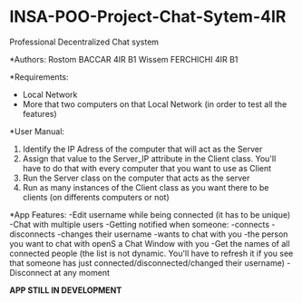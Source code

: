 # INSA-POO-Project-Chat-Sytem-4IR
Professional Decentralized Chat system

*Authors:
Rostom BACCAR 4IR B1
Wissem FERCHICHI 4IR B1

*Requirements:
- Local Network
- More that two computers on that Local Network (in order to test all the features)

*User Manual:
1. Identify the IP Adress of the computer that will act as the Server
2. Assign that value to the Server_IP attribute in the Client class. You'll have to do that with every computer that you want to use as Client
3. Run the Server class on the computer that acts as the server
4. Run as many instances of the Client class as you want there to be clients (on differents computers or not)

*App Features:
-Edit username while being connected (it has to be unique)
-Chat with multiple users
-Getting notified when someone:
  -connects
  -disconnects
  -changes their username
  -wants to chat with you
  -the person you want to chat with openS a Chat Window with you
-Get the names of all connected people (the list is not dynamic. You'll have to refresh it if you see that someone has just connected/disconnected/changed their username)
-Disconnect at any moment

**APP STILL IN DEVELOPMENT**
